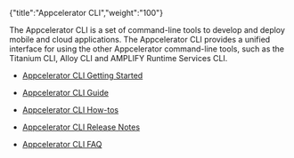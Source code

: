 {"title":"Appcelerator CLI","weight":"100"} 

The Appcelerator CLI is a set of command-line tools to develop and deploy mobile and cloud applications. The Appcelerator CLI provides a unified interface for using the other Appcelerator command-line tools, such as the Titanium CLI, Alloy CLI and AMPLIFY Runtime Services CLI.

*   [Appcelerator CLI Getting Started](/docs/appc/Appcelerator_CLI/Appcelerator_CLI_Getting_Started/)
    
*   [Appcelerator CLI Guide](/docs/appc/Appcelerator_CLI/Appcelerator_CLI_Guide/)
    
*   [Appcelerator CLI How-tos](/docs/appc/Appcelerator_CLI/Appcelerator_CLI_How-tos/)
    
*   [Appcelerator CLI Release Notes](/docs/appc/Appcelerator_CLI/Appcelerator_CLI_Release_Notes/)
    
*   [Appcelerator CLI FAQ](/docs/appc/Appcelerator_CLI/Appcelerator_CLI_FAQ/)